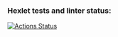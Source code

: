 ### Hexlet tests and linter status:
[![Actions Status](https://github.com/boss2004/python-django-development-project-52/actions/workflows/hexlet-check.yml/badge.svg)](https://github.com/boss2004/python-django-development-project-52/actions)